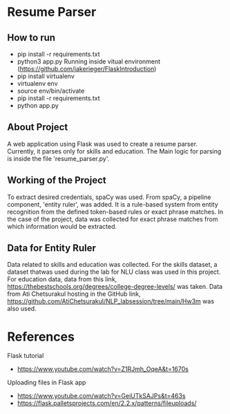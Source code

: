 # Resume Parser
## How to run
- pip install -r requirements.txt
- python3 app.py 
Running inside vitual environment (https://github.com/jakerieger/FlaskIntroduction)
- pip install virtualenv
- virtualenv env
- source env/bin/activate
- pip install -r requirements.txt
- python app.py

## About Project
A web application using Flask was used to create a resume parser. Currently, it parses
only for skills and education. The Main logic for parsing is inside the file 'resume_parser.py'.

## Working of the Project
To extract desired credentials, spaCy was used. From spaCy, a pipeline component, 'entity ruler', was added. It is a rule-based system from entity
recognition from the defined token-based rules or exact phrase matches. In the case of the project, data was collected for exact phrase matches
from which information would be extracted. 

## Data for Entity Ruler
Data related to skills and education was collected. For the skills dataset, a dataset thatwas used during the lab for NLU class was used in this project. 
For education data, data from this link, https://thebestschools.org/degrees/college-degree-levels/ was taken. Data from Ati Chetsurakul hosting in the 
GitHub link, https://github.com/AtiChetsurakul/NLP_labsession/tree/main/Hw3m was also used.

# References
Flask tutorial
- https://www.youtube.com/watch?v=Z1RJmh_OqeA&t=1670s

Uploading files in Flask app
- https://www.youtube.com/watch?v=GeiUTkSAJPs&t=463s
- https://flask.palletsprojects.com/en/2.2.x/patterns/fileuploads/
